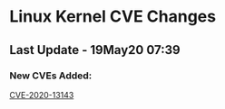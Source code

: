 
# **Linux Kernel CVE Changes**

## Last Update - 19May20 07:39

### **New CVEs Added:**

[CVE-2020-13143](cves/CVE-2020-13143)  


